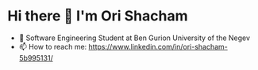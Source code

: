 # Hi there 👋 I'm Ori Shacham

- 🌱 Software Engineering Student at Ben Gurion University of the Negev
- 📫 How to reach me: https://www.linkedin.com/in/ori-shacham-5b995131/

